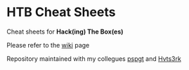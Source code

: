 # HTB Cheat Sheets
Cheat sheets for **Hack(ing) The Box(es)**

Please refer to the [wiki](https://github.com/lorenzoinvidia/HTB-CheatSheets/wiki) page

Repository maintained with my collegues [pspgt](https://github.com/pspgt) and [Hvts3rk](https://github.com/Hvts3rk)
